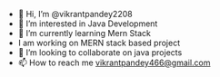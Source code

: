 - 👋 Hi, I’m @vikrantpandey2208
- 👀 I’m interested in Java Development
- 🌱 I’m currently learning Mern Stack
- I am working on MERN stack based project
- 💞️ I’m looking to collaborate on java projects
- 📫 How to reach me vikrantpandey466@gmail.com

<!---
vikrantpandey2208/vikrantpandey2208 is a ✨ special ✨ repository because its `README.md` (this file) appears on your GitHub profile.
You can click the Preview link to take a look at your changes.
--->

